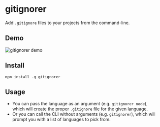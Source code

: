 # gitignorer

Add `.gitignore` files to your projects from the command-line.

## Demo

![gitignorer demo](https://asciinema.org/a/dnec9w791li58hy18a9igicg6)

## Install

`npm install -g gitignorer`

## Usage

- You can pass the language as an argument (e.g. `gitignorer node`), which will create the proper `.gitignore` file for the given language.
- Or you can call the CLI without arguments (e.g. `gitignorer`), which will prompt you with a list of languages to pick from.